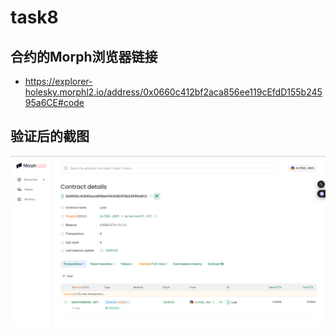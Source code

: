 # task8

## 合约的Morph浏览器链接

- <https://explorer-holesky.morphl2.io/address/0x0660c412bf2aca856ee119cEfdD155b24595a6CE#code>

## 验证后的截图

![verified contract](verified_contract.png)
